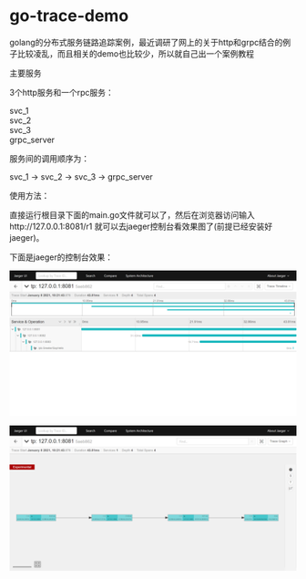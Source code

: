# go-trace-demo
golang的分布式服务链路追踪案例，最近调研了网上的关于http和grpc结合的例子比较凌乱，而且相关的demo也比较少，所以就自己出一个案例教程

主要服务

3个http服务和一个rpc服务：

svc_1  
svc_2  
svc_3  
grpc_server  


服务间的调用顺序为：  

svc_1 -> svc_2 -> svc_3 -> grpc_server  

使用方法：  

直接运行根目录下面的main.go文件就可以了，然后在浏览器访问输入http://127.0.0.1:8081/r1 就可以去jaeger控制台看效果图了(前提已经安装好jaeger)。

下面是jaeger的控制台效果：  

![avatar](https://github.com/Huangsh17/go-trace-demo/blob/master/image/20210108105836.png)

![avatar](https://github.com/Huangsh17/go-trace-demo/blob/master/image/20210108105852.png)